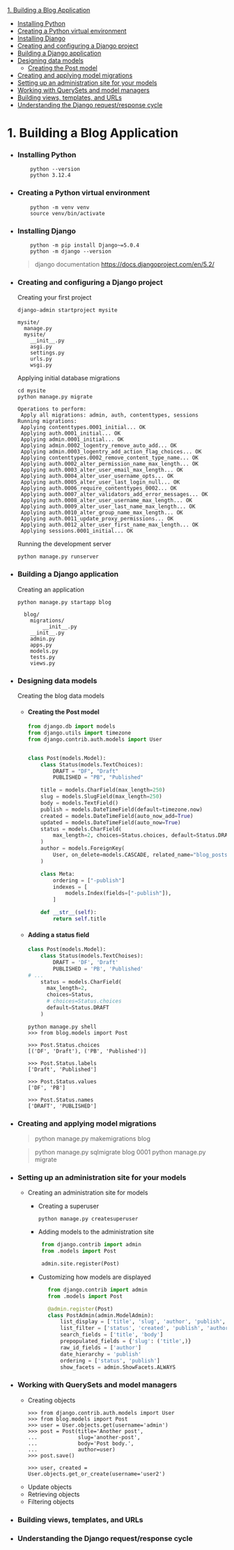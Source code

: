 [1. Building a Blog Application ](#1-building-a-blog-application)

- [Installing Python](#installing-python)
- [Creating a Python virtual environment](#creating-a-python-virtual-environment)
- [Installing Django](#installing-django)
- [Creating and configuring a Django project](#creating-and-configuring-a-django-project)
- [Building a Django application](#building-a-django-application)
- [Designing data models](#designing-data-models)
    - [Creating the Post model](#creating-the-post-model)
- [Creating and applying model migrations](#creating-and-applying-model-migrations)
- [Setting up an administration site for your models](#setting-up-an-administration-site-for-your-models)
- [Working with QuerySets and model managers](#working-with-querysets-and-model-managers)
- [Building views, templates, and URLs](#building-views-templates-and-urls)
- [Understanding the Django request/response cycle](#understanding-the-django-requestresponse-cycle)

# 1. Building a Blog Application

- ### Installing Python
  ```shell
      python --version
      python 3.12.4
  ```
- ### Creating a Python virtual environment

  ```shell
      python -m venv venv
      source venv/bin/activate
  ```

- ### Installing Django

  ```shell
      python -m pip install Django~=5.0.4
      python -m django --version
  ```

  > django documentation https://docs.djangoproject.com/en/5.2/

- ### Creating and configuring a Django project
    Creating your first project
    ```shell
    django-admin startproject mysite
    ```
    ```
    mysite/
      manage.py
      mysite/
        __init__.py
        asgi.py
        settings.py
        urls.py
        wsgi.py
    ```
    Applying initial database migrations
    ```shell
    cd mysite
    python manage.py migrate
    ```
    ```shell
    Operations to perform:
     Apply all migrations: admin, auth, contenttypes, sessions
    Running migrations:
     Applying contenttypes.0001_initial... OK
     Applying auth.0001_initial... OK
     Applying admin.0001_initial... OK
     Applying admin.0002_logentry_remove_auto_add... OK
     Applying admin.0003_logentry_add_action_flag_choices... OK
     Applying contenttypes.0002_remove_content_type_name... OK
     Applying auth.0002_alter_permission_name_max_length... OK
     Applying auth.0003_alter_user_email_max_length... OK
     Applying auth.0004_alter_user_username_opts... OK
     Applying auth.0005_alter_user_last_login_null... OK
     Applying auth.0006_require_contenttypes_0002... OK
     Applying auth.0007_alter_validators_add_error_messages... OK
     Applying auth.0008_alter_user_username_max_length... OK
     Applying auth.0009_alter_user_last_name_max_length... OK
     Applying auth.0010_alter_group_name_max_length... OK
     Applying auth.0011_update_proxy_permissions... OK
     Applying auth.0012_alter_user_first_name_max_length... OK
     Applying sessions.0001_initial... OK
    ```
    Running the development server
    ```shell
    python manage.py runserver
    ```
- ### Building a Django application
    Creating an application
    ```shell
    python manage.py startapp blog
    ```
    ```
      blog/
        migrations/
            __init__.py
        __init__.py
        admin.py
        apps.py
        models.py
        tests.py
        views.py
    ```

- ### Designing data models
    Creating the blog data models
    - #### Creating the Post model

      ```python
      from django.db import models
      from django.utils import timezone
      from django.contrib.auth.models import User


      class Post(models.Model):
          class Status(models.TextChoices):
              DRAFT = "DF", "Draft"
              PUBLISHED = "PB", "Published"

          title = models.CharField(max_length=250)
          slug = models.SlugField(max_length=250)
          body = models.TextField()
          publish = models.DateTimeField(default=timezone.now)
          created = models.DateTimeField(auto_now_add=True)
          updated = models.DateTimeField(auto_now=True)
          status = models.CharField(
              max_length=2, choices=Status.choices, default=Status.DRAFT
          )
          author = models.ForeignKey(
              User, on_delete=models.CASCADE, related_name="blog_posts"
          )

          class Meta:
              ordering = ["-publish"]
              indexes = [
                  models.Index(fields=["-publish"]),
              ]

          def __str__(self):
              return self.title

        ```
    - #### Adding a status field
      ```python
      class Post(models.Model):
          class Status(models.TextChoises):
              DRAFT = 'DF', 'Draft'
              PUBLISHED = 'PB', 'Published'
      # ...
          status = models.CharField(
            max_length=2,
            choices=Status,
            # choices=Status.choices
            default=Status.DRAFT
          )
      ```
      ```shell
      python manage.py shell
      >>> from blog.models import Post

      >>> Post.Status.choices
      [('DF', 'Draft'), ('PB', 'Published')]

      >>> Post.Status.labels
      ['Draft', 'Published']

      >>> Post.Status.values
      ['DF', 'PB']

      >>> Post.Status.names
      ['DRAFT', 'PUBLISHED']
      ```
- ### Creating and applying model migrations
    > python manage.py makemigrations blog

    > python manage.py sqlmigrate blog 0001
    > python manage.py migrate
- ### Setting up an administration site for your models
   - Creating an administration site for models

     - Creating a superuser

       ```shell
       python manage.py createsuperuser
       ```
     - Adding models to the administration site
       ```python
        from django.contrib import admin
        from .models import Post

        admin.site.register(Post)
       ```
     - Customizing how models are displayed
       ```python
          from django.contrib import admin
          from .models import Post
  
          @admin.register(Post)
          class PostAdmin(admin.ModelAdmin):
              list_display = ['title', 'slug', 'author', 'publish', 'status']
              list_filter = ['status', 'created', 'publish', 'author']
              search_fields = ['title', 'body']
              prepopulated_fields = {'slug': ('title',)}
              raw_id_fields = ['author']
              date_hierarchy = 'publish'
              ordering = ['status', 'publish']
              show_facets = admin.ShowFacets.ALWAYS
       ```

- ### Working with QuerySets and model managers
  - Creating objects
    ```shell
    >>> from django.contrib.auth.models import User
    >>> from blog.models import Post
    >>> user = User.objects.get(username='admin')
    >>> post = Post(title='Another post',
    ...             slug='another-post',
    ...             body='Post body.',
    ...             author=user)
    >>> post.save()

    >>> user, created = User.objects.get_or_create(username='user2')
    ```
  - Update objects
  - Retrieving objects
  - Filtering objects
- ### Building views, templates, and URLs
- ### Understanding the Django request/response cycle
